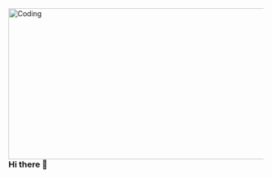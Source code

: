 <img align="right" alt="Coding" width="1000" height="300" src="https://i.pinimg.com/originals/21/7d/a2/217da299cc918fad9b76eb99e4bb75b3.gif">

### Hi there 👋
<!--
**ku6a-cj/ku6a-cj** is a ✨ _special_ ✨ repository because its `README.md` (this file) appears on your GitHub profile.

Here are some ideas to get you started:

- 🔭 I’m currently working on ...
- 🌱 I’m currently learning ...
- 👯 I’m looking to collaborate on ...
- 🤔 I’m looking for help with ...
- 💬 Ask me about ...
- 📫 How to reach me: ...
- 😄 Pronouns: ...
- ⚡ Fun fact: ...
-->
